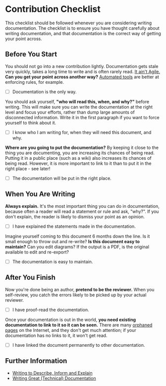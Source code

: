 # Contribution Checklist

This checklist should be followed whenever you are considering writing documentation. The checklist is to ensure you have thought carefully about writing documentation, and that documentation is the correct way of getting your point across.

## Before You Start

You should not go into a new contribution lightly. Documentation gets stale very quickly, takes a long time to write and is often rarely read. [It ain't Agile.](http://www.agilemanifesto.org/) **Can you get your point across another way?** [Automated tools](https://github.com/reevoo/reevoocop) are better at enforcing rules, for example.

- [ ] Documentation is the only way.

You should ask yourself, **"who will read this, when, and why?"** before writing. This will make sure you can write the documentation at the right level and focus your efforts, rather than dump large amounts of disconnected information. Write it in the first paragraph if you want to force yourself to think about it.

- [ ] I know who I am writing for, when they will need this document, and why.

**Where are you going to put the documentation?** By keeping it close to the thing you are documenting, you are increasing its chances of being read. Putting it in a public place (such as a wiki) also increases its chances of being read. However, it is more important to link to it than to put it in the right place - see later!

- [ ] The documentation will be put in the right place.

## When You Are Writing

**Always explain.** It's the most important thing you can do in documentation, because often a reader will read a statement or rule and ask, "why?". If you don't explain, the reader is likely to dismiss your point as an opinion.

- [ ] I have explained the statements made in the documentation.

Imagine yourself coming to this document 6 months down the line. Is it small enough to throw out and re-write? **Is this document easy to maintain?** Can you edit diagrams? If the output is a PDF, is the original available to edit and re-export?

- [ ] The documentation is easy to maintain.

## After You Finish

Now you're done being an author, **pretend to be the reviewer.** When you self-review, you catch the errors likely to be picked up by your actual reviewer.

- [ ] I have proof-read the documentation.

Once your documentation is out in the world, **you need existing documentation to link to it so it can be seen.** There are many [orphaned pages](https://www.searchenginejournal.com/seo-terminology-orphan-and-dead-end-pages/7373/) on the Internet, and they don't get much attention; if your documentation has no links to it, it won't get read.

- [ ] I have linked the document permanently to other documentation.

## Further Information

- [Writing to Describe, Inform and Explain](http://www.bbc.co.uk/schools/gcsebitesize/english/writing/writingtoinformrev1.shtml)
- [Writing Great (Technical) Documentation](https://jacobian.org/writing/great-documentation/)
